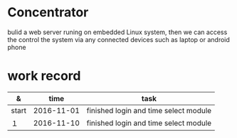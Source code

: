 # Concentrator
bulid a web server runing on embedded Linux system, then we can access the control the system via any connected devices such as laptop or android phone


# work record   

|&|time|task|     
|--|--|--|    
|start|2016-11-01|finished login and time select module|    
|１|2016-11-10|finished login and time select module|    
